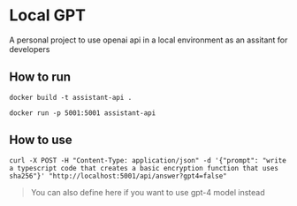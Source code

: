 # Local GPT

A personal project to use openai api in a local environment as an assitant for developers

## How to run

```shell
docker build -t assistant-api . 
```

```shell
docker run -p 5001:5001 assistant-api
```

## How to use

```shell
curl -X POST -H "Content-Type: application/json" -d '{"prompt": "write a typescript code that creates a basic encryption function that uses sha256"}' "http://localhost:5001/api/answer?gpt4=false"
```

> You can also define here if you want to use gpt-4 model instead

